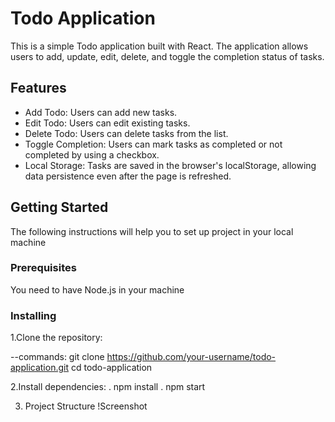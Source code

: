 # Todo Application

This is a simple Todo application built with React. The application allows users to add, update, edit, delete, and toggle the completion status of tasks.

## Features

- Add Todo: Users can add new tasks.
- Edit Todo: Users can edit existing tasks.
- Delete Todo: Users can delete tasks from the list.
- Toggle Completion: Users can mark tasks as completed or not completed by using a checkbox.
- Local Storage: Tasks are saved in the browser's localStorage, allowing data persistence even after the page is refreshed.

## Getting Started

The following instructions will help you to set up project in your local machine

### Prerequisites

You need to have Node.js in your machine

### Installing

1.Clone the repository:

--commands:
git clone https://github.com/your-username/todo-application.git
cd todo-application

2.Install dependencies:
. npm install
. npm start

3. Project Structure
   !Screenshot
